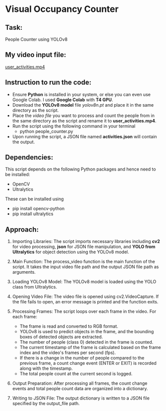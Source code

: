 # Visual Occupancy Counter

## Task: 
People Counter using YOLOv8

## My video input file:
[user_activities.mp4](https://drive.google.com/file/d/1MR3zPqQX2qtoIYyjxgUyE8qr8dLElc-D/view?usp=sharing)

## Instruction to run the code:
- Ensure **Python** is installed in your system, or else you can even use Google Colab. I used **Google Colab** with **T4 GPU**.
- Download the **YOLOv8 model** file *yolov8n.pt* and place it in the same directory as the script.
- Place the *video file* you want to process and count the people from in the same directory as the script and rename it to **user_activities.mp4**.
- Run the script using the following command in your terminal
    - python people_counter.py
- Upon running the script, a JSON file named **activities.json** will contain the output.

## Dependencies:
This script depends on the following Python packages and hence need to be installed:
- OpenCV
- Ultralytics

These can be installed using
- pip install opencv-python
- pip install ultralytics

## Approach:
1. Importing Libraries: The script imports necessary libraries including **cv2** for video processing, **json** for JSON file manipulation, and **YOLO from Ultralytics** for object detection using the YOLOv8 model.

2. Main Function: The process_video function is the main function of the script. It takes the input video file path and the output JSON file path as arguments.

3. Loading YOLOv8 Model: The YOLOv8 model is loaded using the YOLO class from Ultralytics.

4. Opening Video File: The video file is opened using cv2.VideoCapture. If the file fails to open, an error message is printed and the function exits.

5. Processing Frames: The script loops over each frame in the video. For each frame:
    - The frame is read and converted to RGB format.
    - YOLOv8 is used to predict objects in the frame, and the bounding boxes of detected objects are extracted.
    - The number of people (class 0) detected in the frame is counted.
    - The current timestamp of the frame is calculated based on the frame index and the video's frames per second (fps).
    - If there is a change in the number of people compared to the previous frame, a count change event (ENTER or EXIT) is recorded along with the timestamp.
    - The total people count at the current second is logged.

6. Output Preparation: After processing all frames, the count change events and total people count data are organized into a dictionary.

7. Writing to JSON File: The output dictionary is written to a JSON file specified by the output_file path.

